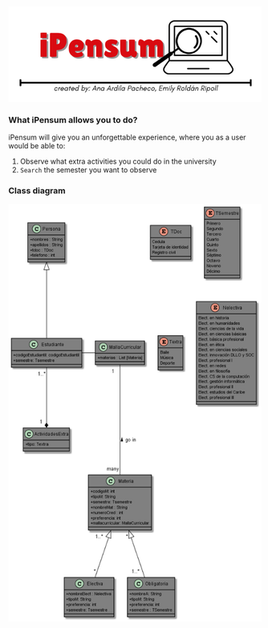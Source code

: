 <img src="icon.png" alt="iPensum"/>

### What iPensum allows you to do?
iPensum will give you an unforgettable experience, where you as a user would be able to:
1. Observe what extra activities you could do in the university
2. `Search` the semester you want to observe
     
### Class diagram
<img src="DiagramaPhoto.png" alt="Diagrama"/>
